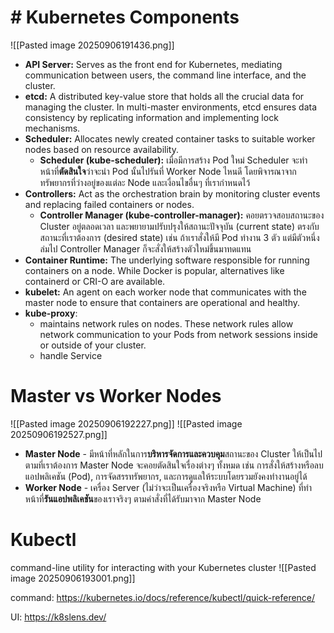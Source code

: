 
# # Kubernetes Components

![[Pasted image 20250906191436.png]]


- **API Server:** Serves as the front end for Kubernetes, mediating communication between users, the command line interface, and the cluster.
- **etcd:** A distributed key-value store that holds all the crucial data for managing the cluster. In multi-master environments, etcd ensures data consistency by replicating information and implementing lock mechanisms.
- **Scheduler:** Allocates newly created container tasks to suitable worker nodes based on resource availability.
	- **Scheduler (kube-scheduler):** เมื่อมีการสร้าง Pod ใหม่ Scheduler จะทำหน้าที่**ตัดสินใจ**ว่าจะนำ Pod นั้นไปรันที่ Worker Node ไหนดี โดยพิจารณาจากทรัพยากรที่ว่างอยู่ของแต่ละ Node และเงื่อนไขอื่นๆ ที่เรากำหนดไว้
- **Controllers:** Act as the orchestration brain by monitoring cluster events and replacing failed containers or nodes.
	- **Controller Manager (kube-controller-manager):** คอยตรวจสอบสถานะของ Cluster อยู่ตลอดเวลา และพยายามปรับปรุงให้สถานะปัจจุบัน (current state) ตรงกับสถานะที่เราต้องการ (desired state) เช่น ถ้าเราสั่งให้มี Pod ทำงาน 3 ตัว แต่มีตัวหนึ่งล่มไป Controller Manager ก็จะสั่งให้สร้างตัวใหม่ขึ้นมาทดแทน
- **Container Runtime:** The underlying software responsible for running containers on a node. While Docker is popular, alternatives like containerd or CRI-O are available.
- **kubelet:** An agent on each worker node that communicates with the master node to ensure that containers are operational and healthy.
- **kube-proxy**: 
	- maintains network rules on nodes. These network rules allow network communication to your Pods from network sessions inside or outside of your cluster.
	- handle Service 
# Master vs Worker Nodes
![[Pasted image 20250906192227.png]]
![[Pasted image 20250906192527.png]]


- **Master Node** - มีหน้าที่หลักในการ**บริหารจัดการและควบคุม**สถานะของ Cluster ให้เป็นไปตามที่เราต้องการ Master Node จะคอยตัดสินใจเรื่องต่างๆ ทั้งหมด เช่น การสั่งให้สร้างหรือลบแอปพลิเคชัน (Pod), การจัดสรรทรัพยากร, และการดูแลให้ระบบโดยรวมยังคงทำงานอยู่ได้
- **Worker Node** - เครื่อง Server (ไม่ว่าจะเป็นเครื่องจริงหรือ Virtual Machine) ที่ทำหน้าที่**รันแอปพลิเคชัน**ของเราจริงๆ ตามคำสั่งที่ได้รับมาจาก Master Node


# Kubectl

command-line utility for interacting with your Kubernetes cluster
![[Pasted image 20250906193001.png]]

command: https://kubernetes.io/docs/reference/kubectl/quick-reference/

UI: https://k8slens.dev/

